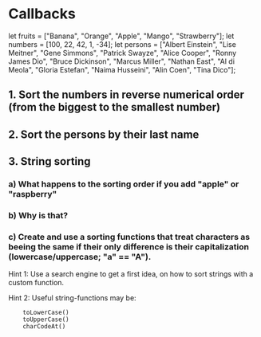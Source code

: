 # Callbacks

let fruits = ["Banana", "Orange", "Apple", "Mango", "Strawberry"];
let numbers = [100, 22, 42, 1, -34];
let persons = ["Albert Einstein", "Lise Meitner", "Gene Simmons", "Patrick Swayze", "Alice Cooper", "Ronny James Dio", "Bruce Dickinson", "Marcus Miller", "Nathan East", "Al di Meola", "Gloria Estefan", "Naima Husseini", "Alin Coen", "Tina Dico"];

## 1. Sort the numbers in reverse numerical order (from the biggest to the smallest number)

## 2. Sort the persons by their last name

## 3. String sorting

### a) What happens to the sorting order if you add "apple" or "raspberry"

### b) Why is that?

### c) Create and use a sorting functions that treat characters as beeing the same if their only difference is their capitalization (lowercase/uppercase; "a" == "A").

Hint 1: Use a search engine to get a first idea, on how to sort strings with a custom function.

Hint 2: Useful string-functions may be:

```
    toLowerCase()
    toUpperCase()
    charCodeAt()
```
